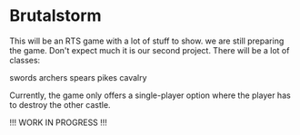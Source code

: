 # Brutalstorm
This will be an RTS game with a lot of stuff to show. we are still preparing the game. Don't expect much it is our second project. There will be a lot of classes:

swords
archers
spears
pikes
cavalry

Currently, the game only offers a single-player option where the player has to destroy the other castle.

!!! WORK IN PROGRESS !!!
